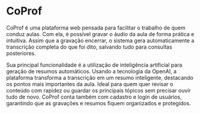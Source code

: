 # CoProf

CoProf é uma plataforma web pensada para facilitar o trabalho de quem conduz aulas. Com ela, é possível gravar o áudio da aula de forma prática e intuitiva. Assim que a gravação encerrar, o sistema gera automaticamente a transcrição completa do que foi dito, salvando tudo para consultas posteriores.

Sua principal funcionalidade é a utilização de inteligência artificial para geração de resumos automáticos. Usando a tecnologia da OpenAI, a plataforma transforma a transcrição em um resumo inteligente, destacando os pontos mais importantes da aula. Ideal para quem quer revisar o conteúdo com rapidez ou guardar os principais tópicos sem precisar ouvir tudo de novo. CoProf conta também com cadastro e login de usuários, garantindo que as gravações e resumos fiquem organizados e protegidos.
